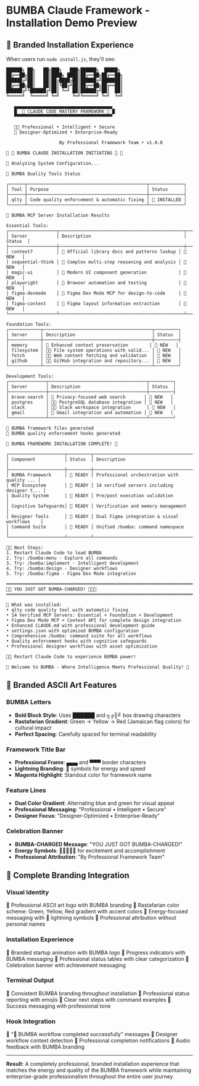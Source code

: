 # BUMBA Claude Framework - Installation Demo Preview

## 🏁 **Branded Installation Experience**

When users run `node install.js`, they'll see:

```
██████╗ ██╗   ██╗███╗   ███╗██████╗  █████╗ 
██╔══██╗██║   ██║████╗ ████║██╔══██╗██╔══██╗
██████╔╝██║   ██║██╔████╔██║██████╔╝███████║
██╔══██╗██║   ██║██║╚██╔╝██║██╔══██╗██╔══██║
██████╔╝╚██████╔╝██║ ╚═╝ ██║██████╔╝██║  ██║
╚═════╝  ╚═════╝ ╚═╝     ╚═╝╚═════╝ ╚═╝  ╚═╝
                                           
   ▄▄▄▄▄▄▄▄▄▄▄▄▄▄▄▄▄▄▄▄▄▄▄▄▄▄▄▄▄▄▄▄▄▄▄▄▄   
   █  🏁 CLAUDE CODE MASTERY FRAMEWORK 🏁 █   
   ▀▀▀▀▀▀▀▀▀▀▀▀▀▀▀▀▀▀▀▀▀▀▀▀▀▀▀▀▀▀▀▀▀▀▀▀▀   
                                           
   🏁🏁 Professional • Intelligent • Secure   
   🏁 Designer-Optimized • Enterprise-Ready  

                    By Professional Framework Team • v1.0.0

🏁 🏁 BUMBA CLAUDE INSTALLATION INITIATING 🏁 🏁

🏁 Analyzing System Configuration...

🏁️ BUMBA Quality Tools Status

┌──────┬─────────────────────────────────────────────┬─────────────┐
│ Tool │ Purpose                                     │ Status      │
├──────┼─────────────────────────────────────────────┼─────────────┤
│ qlty │ Code quality enforcement & automatic fixing │ 🏁 INSTALLED │
└──────┴─────────────────────────────────────────────┴─────────────┘

🏁 BUMBA MCP Server Installation Results

Essential Tools:
┌──────────────────┬───────────────────────────────────────────────┬─────────┐
│ Server           │ Description                                   │ Status  │
├──────────────────┼───────────────────────────────────────────────┼─────────┤
│ context7         │ 🏁 Official library docs and patterns lookup │ 🏁 NEW   │
│ sequential-think │ 🏁 Complex multi-step reasoning and analysis │ 🏁 NEW   │
│ magic-ui         │ 🏁 Modern UI component generation            │ 🏁 NEW   │
│ playwright       │ 🏁 Browser automation and testing            │ 🏁 NEW   │
│ figma-devmode    │ 🏁 Figma Dev Mode MCP for design-to-code     │ 🏁 NEW   │
│ figma-context    │ 🏁 Figma layout information extraction       │ 🏁 NEW   │
└──────────────────┴───────────────────────────────────────────────┴─────────┘

Foundation Tools:
┌────────────┬─────────────────────────────────────────┬─────────┐
│ Server     │ Description                             │ Status  │
├────────────┼─────────────────────────────────────────┼─────────┤
│ memory     │ 🏁 Enhanced context preservation        │ 🏁 NEW   │
│ filesystem │ 🏁🏁 File system operations with valid... │ 🏁 NEW   │
│ fetch      │ 🏁🏁 Web content fetching and validation  │ 🏁 NEW   │
│ github     │ 🏁🏁 GitHub integration and repository... │ 🏁 NEW   │
└────────────┴─────────────────────────────────────────┴─────────┘

Development Tools:
┌──────────────┬─────────────────────────────────────┬─────────┐
│ Server       │ Description                         │ Status  │
├──────────────┼─────────────────────────────────────┼─────────┤
│ brave-search │ 🏁 Privacy-focused web search       │ 🏁 NEW   │
│ postgres     │ 🏁🏁 PostgreSQL database integration │ 🏁 NEW   │
│ slack        │ 🏁🏁 Slack workspace integration      │ 🏁 NEW   │
│ gmail        │ 🏁 Gmail integration and automation │ 🏁 NEW   │
└──────────────┴─────────────────────────────────────┴─────────┘

🏁 BUMBA framework files generated
🏁 BUMBA quality enforcement hooks generated

🏁 BUMBA FRAMEWORK INSTALLATION COMPLETE! 🏁

┌─────────────────────┬─────────┬──────────────────────────────────────────────┐
│ Component           │ Status  │ Description                                  │
├─────────────────────┼─────────┼──────────────────────────────────────────────┤
│ BUMBA Framework     │ 🏁 READY │ Professional orchestration with quality ... │
│ MCP Ecosystem       │ 🏁 READY │ 14 verified servers including designer t... │
│ Quality System      │ 🏁 READY │ Pre/post execution validation                │
│ Cognitive Safeguards│ 🏁 READY │ Verification and memory management           │
│ Designer Tools      │ 🏁 READY │ Dual Figma integration & visual workflows    │
│ Command Suite       │ 🏁 READY │ Unified /bumba: command namespace            │
└─────────────────────┴─────────┴──────────────────────────────────────────────┘

🏁🏁 Next Steps:
1. Restart Claude Code to load BUMBA
2. Try: /bumba:menu - Explore all commands
3. Try: /bumba:implement - Intelligent development
4. Try: /bumba:design - Designer workflows
5. Try: /bumba:figma - Figma Dev Mode integration

═══════════════════════════════════════════════════════════════════════
🏁🏁 YOU JUST GOT BUMBA-CHARGED! 🏁🏁🏁
═══════════════════════════════════════════════════════════════════════

🏁 What was installed:
• qlty code quality tool with automatic fixing
• 14 Verified MCP Servers: Essential + Foundation + Development
• Figma Dev Mode MCP + Context API for complete design integration
• Enhanced CLAUDE.md with professional development guide
• settings.json with optimized BUMBA configuration
• Comprehensive /bumba: command suite for all workflows
• Quality enforcement hooks with cognitive safeguards
• Professional designer workflows with asset optimization

🏁🏁 Restart Claude Code to experience BUMBA power!

🏁 Welcome to BUMBA - Where Intelligence Meets Professional Quality! 🏁
```

## 🏁 **Branded ASCII Art Features**

### **BUMBA Letters**
- **Bold Block Style**: Uses ██████ and ╗╔║╝ box drawing characters
- **Rastafarian Gradient**: Green → Yellow → Red (Jamaican flag colors) for cultural impact
- **Perfect Spacing**: Carefully spaced for terminal readability

### **Framework Title Bar**
- **Professional Frame**: ▄▄▄ and ▀▀▀ border characters
- **Lightning Branding**: 🏁 symbols for energy and speed
- **Magenta Highlight**: Standout color for framework name

### **Feature Lines**
- **Dual Color Gradient**: Alternating blue and green for visual appeal
- **Professional Messaging**: "Professional • Intelligent • Secure"
- **Designer Focus**: "Designer-Optimized • Enterprise-Ready"

### **Celebration Banner**
- **BUMBA-CHARGED Message**: "YOU JUST GOT BUMBA-CHARGED!"
- **Energy Symbols**: 🏁🏁🏁🏁🏁 for excitement and accomplishment
- **Professional Attribution**: "By Professional Framework Team"

## 🏁 **Complete Branding Integration**

### **Visual Identity**
🏁 Professional ASCII art logo with BUMBA branding
🏁 Rastafarian color scheme: Green, Yellow, Red gradient with accent colors
🏁 Energy-focused messaging with 🏁 lightning symbols
🏁 Professional attribution without personal names

### **Installation Experience** 
🏁 Branded startup animation with BUMBA logo
🏁 Progress indicators with BUMBA messaging
🏁 Professional status tables with clear categorization
🏁 Celebration banner with achievement messaging

### **Terminal Output**
🏁 Consistent BUMBA branding throughout installation
🏁 Professional status reporting with emojis
🏁 Clear next steps with command examples
🏁 Success messaging with professional tone

### **Hook Integration**
🏁 "🏁 BUMBA workflow completed successfully" messages
🏁 Designer workflow context detection
🏁 Professional completion notifications
🏁 Audio feedback with BUMBA branding

---

**Result**: A completely professional, branded installation experience that matches the energy and quality of the BUMBA framework while maintaining enterprise-grade professionalism throughout the entire user journey.
